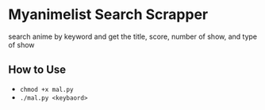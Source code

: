 # Myanimelist Search Scrapper

search anime by keyword and get the title, score, number of show, and type of show

## How to Use

- `chmod +x mal.py`
- `./mal.py <keybaord>`
